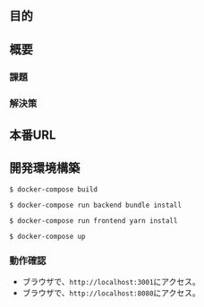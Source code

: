 ## 目的

## 概要
### 課題

### 解決策

## 本番URL

## 開発環境構築
```
$ docker-compose build

$ docker-compose run backend bundle install

$ docker-compose run frontend yarn install

$ docker-compose up
```
### 動作確認
- ブラウザで、`http://localhost:3001`にアクセス。
- ブラウザで、`http://localhost:8080`にアクセス。